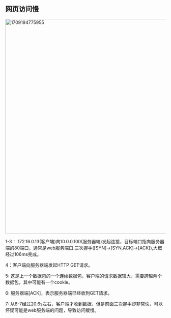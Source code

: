 ## 网页访问慢

<img width="675" alt="1709194775955" src="https://github.com/rhcn/network_cap/assets/4653664/bf783260-946b-49dd-bb62-164ea06bf7e3">

1-3： 172.16.0.13(客户端)向10.0.0.100(服务器端)发起连接，目标端口指向服务器端的80端口，通常是web服务端口.三次握手([SYN]->[SYN,ACK]->[ACK]),大概经过106ms完成。

4：客户端向服务器端发起HTTP GET请求。

5: 这是上一个数据包的一个连续数据包，客户端的请求数据较大，需要跨越两个数据包，其中可能有一个cookie。

6: 服务器端[ACK]，表示服务器端已经收到GET请求。

7: 从6-7经过20.6s左右，客户端才收到数据，但是前面三次握手却非常快，可以怀疑可能是web服务端的问题，导致访问缓慢。

